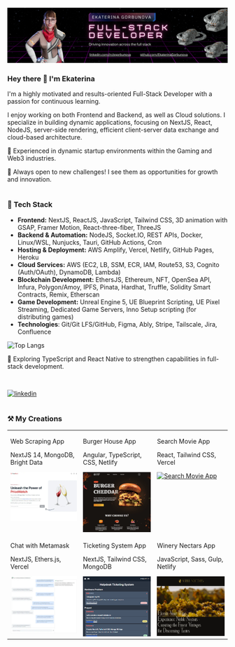 <a href="https://www.linkedin.com/in/egorbunova/" target="_blank"><img src="img/banner_egorbunova.png" alt="Ekaterina Gorbunova baner"></a>

### Hey there 👋 I'm Ekaterina

I'm a highly motivated and results-oriented Full-Stack Developer with a passion for continuous learning.

I enjoy working on both Frontend and Backend, as well as Cloud solutions. I specialize in building dynamic applications, focusing on NextJS, React, NodeJS, server-side rendering, efficient client-server data exchange and cloud-based architecture.

💫 Experienced in dynamic startup environments within the Gaming and Web3 industries.

🧩 Always open to new challenges! I see them as opportunities for growth and innovation.

#
### 🚀 Tech Stack

- **Frontend:** NextJS, ReactJS, JavaScript, Tailwind CSS, 3D animation with GSAP, Framer Motion, React-three-fiber, ThreeJS
- **Backend & Automation:** NodeJS, Socket.IO, REST APIs, Docker, Linux/WSL, Nunjucks, Tauri, GitHub Actions, Cron
- **Hosting & Deployment:** AWS Amplify, Vercel, Netlify, GitHub Pages, Heroku
- **Cloud Services:** AWS (EC2, LB, SSM, ECR, IAM, Route53, S3, Cognito (Auth/OAuth), DynamoDB, Lambda)
- **Blockchain Development:** EthersJS, Ethereum, NFT, OpenSea API, Infura, Polygon/Amoy, IPFS, Pinata, Hardhat, Truffle, Solidity Smart Contracts, Remix, Etherscan
- **Game Development:** Unreal Engine 5, UE Blueprint Scripting, UE Pixel Streaming, Dedicated Game Servers, Inno Setup scripting (for distributing games)
- **Technologies**: Git/Git LFS/GitHub, Figma, Ably, Stripe, Tailscale, Jira, Confluence

![Top Langs](https://github-readme-stats.vercel.app/api/top-langs/?username=ekaterinagorbunova&size_weight=0.5&count_weight=0.5&theme=github_dark_dimmed&layout=compact)

🌱 Exploring TypeScript and React Native to strengthen capabilities in full-stack development.

<br>

<!--  [<img src='https://img.shields.io/badge/LinkedIn-Blue?style=social&logo=linkedin' alt='linkedin' height='40'>](https://www.linkedin.com/in/egorbunova/) -->
[<img src='https://img.shields.io/badge/LinkedIn-0077B5?style=for-the-badge&logo=linkedin&logoColor=white' alt='linkedin' height='40'>](https://www.linkedin.com/in/egorbunova/)

#
### ⚒️ My Creations

<table cellpadding="0">
  <tr style="padding: 0">
    <td valign="top">
      <p>Web Scraping App</p>
      <p>NextJS 14, MongoDB, Bright Data</p>
      <a href="https://pricewatcher-bcliquor.vercel.app" target="_blank">
          <img src="img/scraping.webp" width="256" alt="Web Scraping App"/>    
      </a>
    </td>
    <td valign="top">
      <p>Burger House App</p>
      <p>Angular, TypeScript, CSS, Netlify</p>
      <a href="https://burger-house-express.netlify.app" target="_blank">
          <img src="img/burger-house.webp" width="256" alt="Burger"/>    
      </a>
    </td>
    <td valign="top">
      <p>Search Movie App</p>
      <p>React, Tailwind CSS, Vercel</p>
      <a href="https://movie-hunt-mauve.vercel.app/" target="_blank">
          <img src="imgsearch-movie.webp" width="256" alt="Search Movie App"/>    
      </a>
    </td>
<!--     <td valign="top">
      <p>Camplifestyle App</p>
      <p>React, GSAP, Tailwind CSS, Netlify</p>
      <a href="https://camplifestyle-spa.netlify.app" target="_blank">
          <img src="img/camplifestyle.webp" width="256" alt="Camplifestyle"/>    
      </a>
    </td> -->
  </tr>
  <tr style="padding: 0">
    <td valign="top">
      <p>Chat with Metamask</p>
      <p>NextJS, Ethers.js, Vercel</p>
      <a href="https://real-time-chat-metamask.vercel.app" target="_blank">
          <img src="img/real-time-chat.webp" width="256" alt="Chat"/>    
      </a>
    </td>
    <td valign="top">
      <p>Ticketing System App</p>
      <p>NextJS, Tailwind CSS, MongoDB</p>
      <a href="https://ticket-app-lemon.vercel.app/" target="_blank">
          <img src="img/ticket.webp" width="256" alt="Ticket"/>    
      </a>
    </td>
        <td valign="top">
      <p>Winery Nectars App</p>
      <p>JavaScript, Sass, Gulp, Netlify</p>
      <a href="https://winery-noble-nectars.netlify.app" target="_blank">
          <img src="img/winery.webp" width="256" alt="Winery Nectars App"/>    
      </a>
    </td>
  </tr>
  <tr style="padding: 0">    
<!--     <td valign="top">
      <p>Quiz App</p>
      <p>HTML, CSS, JS, Glitch</p>
            <a href="https://quiz-devapp.glitch.me" target="_blank">
          <img src="img/quiz.webp" width="256" alt="Quiz"/>    
      </a>
    </td> -->
<!--     <td valign="top">
      <p>Lawyers Office App</p>
      <p>HTML, CSS, Netlify</p>
      <a href="https://lawyers-office.netlify.app" target="_blank">
          <img src="img/lawyers-office.webp" width="256" alt="Lawyers Office"/>    
      </a>
    </td> -->
<!--     <td valign="top">
      <p>Peach Bakery App</p>
      <p>HTML, GSAP, CSS, Netlify</p>
      <a href="https://peach-bakery-store.netlify.app" target="_blank">
          <img src="img/peach-bakery.webp" width="256" alt="Peach Bakeryl"/>    
      </a>
    </td> -->
<!--     <td valign="top">
      <p>3D Animated Model</p>
      <p>ThreeJS, Netlify</p>
      <a href="https://threejs-point-light.netlify.app" target="_blank">
          <img src="img/threejs-point-light.gif" width="256" alt="3D Model"/>    
      </a>
    </td> -->
  </tr>
</table>



<!--
**EkaterinaGorbunova/ekaterinagorbunova** is a ✨ _special_ ✨ repository because its `README.md` (this file) appears on your GitHub profile.

Here are some ideas to get you started:

- 🔭 I’m currently working on ...
- 🌱 I’m currently learning ...
- 👯 I’m looking to collaborate on ...
- 🤔 I’m looking for help with ...
- 💬 Ask me about ...
- 📫 How to reach me: ...
- 😄 Pronouns: ...
- ⚡ Fun fact: ...
-->
